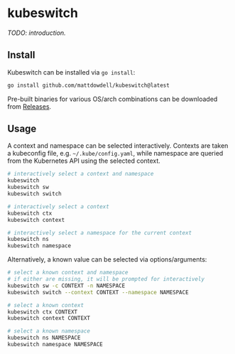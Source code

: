# kubeswitch

_TODO: introduction._

## Install

Kubeswitch can be installed via `go install`:

```sh
go install github.com/mattdowdell/kubeswitch@latest
```

Pre-built binaries for various OS/arch combinations can be downloaded from
[Releases].

[releases]: https://github.com/mattdowdell/kubeswitch/releases

## Usage

A context and namespace can be selected interactively. Contexts are taken a
kubeconfig file, e.g. `~/.kube/config.yaml`, while namespace are queried from
the Kubernetes API using the selected context.

```sh
# interactively select a context and namespace
kubeswitch
kubeswitch sw
kubeswitch switch

# interactively select a context
kubeswitch ctx
kubeswitch context

# interactively select a namespace for the current context
kubeswitch ns
kubeswitch namespace
```

Alternatively, a known value can be selected via options/arguments:

```sh
# select a known context and namespace
# if either are missing, it will be prompted for interactively
kubeswitch sw -c CONTEXT -n NAMESPACE
kubeswitch switch --context CONTEXT --namespace NAMESPACE

# select a known context
kubeswitch ctx CONTEXT
kubeswitch context CONTEXT

# select a known namespace
kubeswitch ns NAMESPACE
kubeswitch namespace NAMESPACE
```


